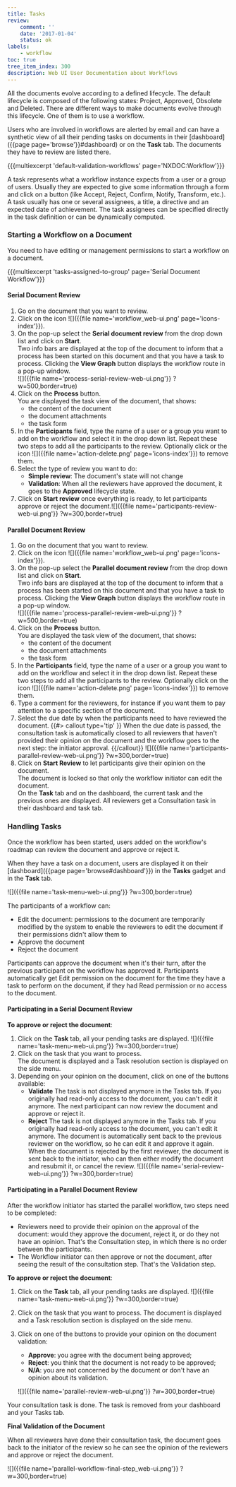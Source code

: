 ```yaml
---
title: Tasks
review:
    comment: ''
    date: '2017-01-04'
    status: ok
labels:
    - workflow
toc: true
tree_item_index: 300
description: Web UI User Documentation about Workflows
---
```

All the documents evolve according to a defined lifecycle. The default lifecycle is composed of the following states: Project, Approved, Obsolete and Deleted. There are different ways to make documents evolve through this lifecycle. One of them is to use a workflow.

Users who are involved in workflows are alerted by email and can have a synthetic view of all their pending tasks on documents in their [dashboard]({{page page='browse'}}#dashboard) or on the **Task** tab. The documents they have to review are listed there.

{{{multiexcerpt 'default-validation-workflows' page='NXDOC:Workflow'}}}

A task represents what a workflow instance expects from a user or a group of users. Usually they are expected to give some information through a form and click on a button (like Accept, Reject, Confirm, Notify, Transform, etc.). A task usually has one or several assignees, a title, a directive and an expected date of achievement. The task assignees can be specified directly in the task definition or can be dynamically computed.

### Starting a Workflow on a Document

You need to have editing or management permissions to start a workflow on a document.

{{{multiexcerpt 'tasks-assigned-to-group' page='Serial Document Workflow'}}}

#### Serial Document Review

1. Go on the document that you want to review.
2. Click on the icon&nbsp;![]({{file name='workflow_web-ui.png' page='icons-index'}}).
2. On the pop-up select the **Serial document review** from the drop down list and click on **Start**.<br/>
    Two info bars are displayed at the top of the document to inform that a process has been started on this document and that you have a task to process. Clicking the **View Graph** button displays the workflow route in a pop-up window.<br/>
    ![]({{file name='process-serial-review-web-ui.png'}} ?w=500,border=true)
3. Click on the **Process** button.<br/>
    You are displayed the task view of the document, that shows:
    - the content of the document
    - the document attachments
    - the task form
4. In the **Participants** field, type the name of a user or a group you want to add on the workflow and select it in the drop down list. Repeat these two steps to add all the participants to the review. Optionally click or the icon ![]({{file name='action-delete.png' page='icons-index'}}) to remove them.
5. Select the type of review you want to do:
    - **Simple review**: The document's state will not change
    - **Validation**: When all the reviewers have approved the document, it goes to the **Approved** lifecycle state.
6. Click on **Start review** once everything is ready, to let participants approve or reject the document.![]({{file name='participants-review-web-ui.png'}} ?w=300,border=true)

#### Parallel Document Review

1. Go on the document that you want to review.
2. Click on the icon&nbsp;![]({{file name='workflow_web-ui.png' page='icons-index'}}).
2. On the pop-up select the **Parallel document review** from the drop down list and click on **Start**.<br/>
    Two info bars are displayed at the top of the document to inform that a process has been started on this document and that you have a task to process. Clicking the **View Graph** button displays the workflow route in a pop-up window.<br/>
    ![]({{file name='process-parallel-review-web-ui.png'}} ?w=500,border=true)
3. Click on the **Process** button. <br/>
    You are displayed the task view of the document, that shows:
    - the content of the document
    - the document attachments
    - the task form
4. In the **Participants** field, type the name of a user or a group you want to add on the workflow and select it in the drop down list. Repeat these two steps to add all the participants to the review. Optionally click on the icon ![]({{file name='action-delete.png' page='icons-index'}}) to remove them.
5. Type a comment for the reviewers, for instance if you want them to pay attention to a specific section of the document.
6. Select the due date by when the participants need to have reviewed the document.
    {{#> callout type='tip' }}
    When the due date is passed, the consultation task is automatically closed to all reviewers that haven't provided their opinion on the document and the workflow goes to the next step: the initiator approval.
    {{/callout}}
    ![]({{file name='participants-parallel-review-web-ui.png'}} ?w=300,border=true)
7. Click on **Start Review** to let participants give their opinion on the document. <br/>
    The document is locked so that only the workflow initiator can edit the document.<br/>
    On the **Task** tab and on the dashboard, the current task and the previous ones are displayed. All reviewers get a Consultation task in their dashboard and task tab.

### Handling Tasks

Once the workflow has been started, users added on the workflow's roadmap can review the document and approve or reject it.

When they have a task on a document, users are displayed it on their [dashboard]({{page page='browse#dashboard'}}) in the **Tasks** gadget and in the **Task** tab.

![]({{file name='task-menu-web-ui.png'}} ?w=300,border=true)

The participants of a workflow can:

- Edit the document: permissions to the document are temporarily modified by the system to enable the reviewers to edit the document if their permissions didn't allow them to
- Approve the document
- Reject the document

Participants can approve the document when it's their turn, after the previous participant on the workflow has approved it. Participants automatically get Edit permission on the document for the time they have a task to perform on the document, if they had Read permission or no access to the document.

#### Participating in a Serial Document Review

**To approve or reject the document**:

1. Click on the **Task** tab, all your pending tasks are displayed.
    ![]({{file name='task-menu-web-ui.png'}} ?w=300,border=true)
2. Click on the task that you want to process. <br/>
    The document is displayed and a Task resolution section is displayed on the side menu.
3. Depending on your opinion on the document, click on one of the buttons available:
    - **Validate**
      The task is not displayed anymore in the Tasks tab. If you originally had read-only access to the document, you can't edit it anymore. The next participant can now review the document and approve or reject it.
    - **Reject**
      The task is not displayed anymore in the Tasks tab. If you originally had read-only access to the document, you can't edit it anymore. The document is automatically sent back to the previous reviewer on the workflow, so he can edit it and approve it again.
      When the document is rejected by the first reviewer, the document is sent back to the initiator, who can then either modify the document and resubmit it, or cancel the review.
      ![]({{file name='serial-review-web-ui.png'}} ?w=300,border=true)

#### Participating in a Parallel Document Review

After the workflow initiator has started the parallel workflow, two steps need to be completed:

- Reviewers need to provide their opinion on the approval of the document: would they approve the document, reject it, or do they not have an opinion. That's the Consultation step, in which there is no order between the participants.
- The Workflow initiator can then approve or not the document, after seeing the result of the consultation step. That's the Validation step.

**To approve or reject the document**:
1. Click on the **Task** tab, all your pending tasks are displayed.
    ![]({{file name='task-menu-web-ui.png'}} ?w=300,border=true)
2. Click on the task that you want to process. The document is displayed and a Task resolution section is displayed on the side menu.
3. Click on one of the buttons to provide your opinion on the document validation:
    - **Approve**: you agree with the document being approved;
    - **Reject**: you think that the document is not ready to be approved;
    - **N/A**: you are not concerned by the document or don't have an opinion about its validation.

    ![]({{file name='parallel-review-web-ui.png'}} ?w=300,border=true)

Your consultation task is done. The task is removed from your dashboard and your Tasks tab.

**Final Validation of the Document**

When all reviewers have done their consultation task, the document goes back to the initiator of the review so he can see the opinion of the reviewers and approve or reject the document.

![]({{file name='parallel-workflow-final-step_web-ui.png'}} ?w=300,border=true)

